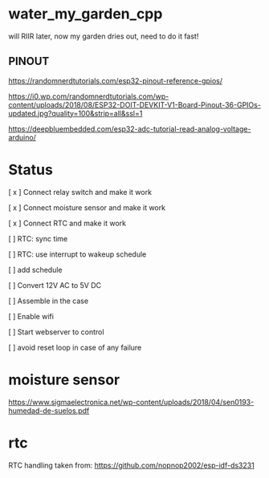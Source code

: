# water_my_garden_cpp
will RIIR later, now my garden dries out, need to do it fast!

## PINOUT
https://randomnerdtutorials.com/esp32-pinout-reference-gpios/

https://i0.wp.com/randomnerdtutorials.com/wp-content/uploads/2018/08/ESP32-DOIT-DEVKIT-V1-Board-Pinout-36-GPIOs-updated.jpg?quality=100&strip=all&ssl=1

https://deepbluembedded.com/esp32-adc-tutorial-read-analog-voltage-arduino/


# Status
[ x ] Connect relay switch and make it work

[ x ] Connect moisture sensor and make it work

[ x ] Connect RTC and make it work

[ ] RTC: sync time

[ ] RTC: use interrupt to wakeup schedule

[ ] add schedule

[ ] Convert 12V AC to 5V DC

[ ] Assemble in the case

[ ] Enable wifi

[ ] Start webserver to control

[ ] avoid reset loop in case of any failure
# moisture sensor
https://www.sigmaelectronica.net/wp-content/uploads/2018/04/sen0193-humedad-de-suelos.pdf

# rtc
RTC handling taken from:
https://github.com/nopnop2002/esp-idf-ds3231

